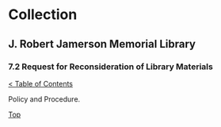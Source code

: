 [0]: ../README.md
[7.2]: request-for-reconsideration-of-library-materials.md

# Collection
## J. Robert Jamerson Memorial Library
### 7.2 Request for Reconsideration of Library Materials
[< Table of Contents][0]

Policy and Procedure.

[Top][7.2]
